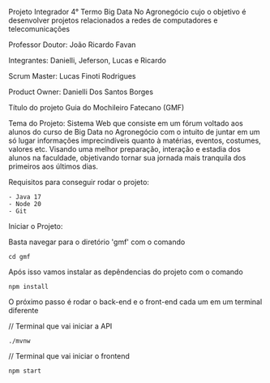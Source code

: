 Projeto Integrador 4° Termo Big Data No Agronegócio cujo o objetivo é desenvolver projetos relacionados a redes de computadores e telecomunicações

Professor Doutor: João Ricardo Favan

Integrantes: Danielli, Jeferson, Lucas e Ricardo

Scrum Master: Lucas Finoti Rodrigues

Product Owner: Danielli Dos Santos Borges

Título do projeto
Guia do Mochileiro Fatecano (GMF)

Tema do Projeto:
Sistema Web que consiste em um fórum voltado aos alunos do curso de Big Data no Agronegócio com o intuito de juntar em um só lugar informações imprecindíveis quanto à matérias, eventos, costumes, valores etc.  Visando uma melhor preparação, interação e estadia dos alunos na faculdade, objetivando tornar sua jornada mais tranquila dos primeiros aos últimos dias.

Requisitos para conseguir rodar o projeto:

    - Java 17
    - Node 20
    - Git

Iniciar o Projeto: 

Basta navegar para o diretório 'gmf' com o comando 

```
cd gmf
```

Após isso vamos instalar as depêndencias do projeto com o comando 

```
npm install
```

O próximo passo é rodar o back-end e o front-end cada um em um terminal diferente

// Terminal que vai iniciar a API

```
./mvnw
```
// Terminal que vai iniciar o frontend

```
npm start
```


